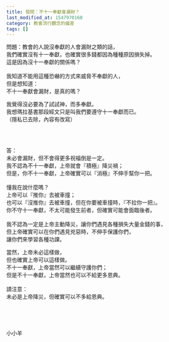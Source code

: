 ```yaml
---
title: 發問：不十一奉獻會漏財？
last_modified_at: 1547970160
category: 教會流行觀念的偏差
tags: []
---
```


<p>問題：教會的人說沒奉獻的人會漏財之類的話，<br>
我們確實沒有十一奉獻，也確實很多錢都因為種種原因損失掉。<br>
這是因為沒十一奉獻的關係嗎？<br>
&nbsp;<br>
我知道不能用這種恐嚇的方式來威脅不奉獻的人，<br>
但是想知道：<br>
不十一奉獻會漏財，是真的嗎？</p>

<p>我覺得沒必要為了試試神，而多奉獻。<br>
我想瑪拉基書那段經文只是叫我們要遵守十一奉獻而已。<br>
（隱私已去除，內容有改寫）</p>

<p>&nbsp;</p>

<p><br>
答：<br>
未必會漏財，但不會得更多祝福倒是一定。<br>
我不認為不十一奉獻，上帝就會『積極』降災禍；<br>
但是，你不十一奉獻，上帝確實可以『消極』不伸手幫你一把。<br>
&nbsp;<br>
懂我在說什麼嗎？<br>
上帝可以『推你』去被車撞；<br>
也可以『沒推你』去被車撞，但在你要被車撞時，『不拉你一把』。<br>
你不守十一奉獻，不太可能發生前者，但確實可能會面臨後者。<br>
&nbsp;<br>
我不認為一定是上帝主動降災，讓你們遇見各種損失大量金錢的事，<br>
但上帝確實可以在你們遇見兇惡時，不伸手保護你們，<br>
讓你們來學習各種功課。</p>

<p>當然，上帝未必這樣做，<br>
但也確實上帝可以這樣做。<br>
不十一奉獻，上帝當然可以繼續守護你們；<br>
但是不十一奉獻，上帝當然也可以不給更多恩典。<br>
&nbsp;<br>
請注意：<br>
未必是上帝降災，但確實可以不多給恩典。</p>

<p>&nbsp;</p>

<p>&nbsp;</p>

<p>小小羊&nbsp;<br>
&nbsp;</p>

